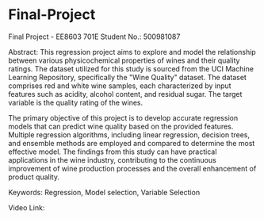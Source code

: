 # Final-Project
Final Project - EE8603 701E
Student No.: 500981087

Abstract:
This regression project aims to explore and model the relationship between various physicochemical properties of wines and their quality ratings. The dataset utilized for this study is sourced from the UCI Machine Learning Repository, specifically the "Wine Quality" dataset. The dataset comprises red and white wine samples, each characterized by input features such as acidity, alcohol content, and residual sugar. The target variable is the quality rating of the wines.

The primary objective of this project is to develop accurate regression models that can predict wine quality based on the provided features. Multiple regression algorithms, including linear regression, decision trees, and ensemble methods are employed and compared to determine the most effective model. The findings from this study can have practical applications in the wine industry, contributing to the continuous improvement of wine production processes and the overall enhancement of product quality.

Keywords: Regression, Model selection, Variable Selection


Video Link: 
